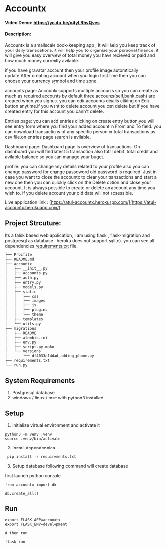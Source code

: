 # Accountx

#### Video Demo: https://youtu.be/o4yLRhvQves

#### Description:
<p>Accountx is a smallscale book-keeping app , It will help you keep track of your daily transcations.
It will help you to organise your personal finance. it will give you easy overview of total money you have recieved or paid 
and how much money currently avilable.
</p>
<p>
if you have gravatar account then your profile image automtically update.After creating account when you login first time then you can choose your currency symbol and time zone.
</p>
<p>
accounts page:
Accountx supports multiple accounts so you can create as much as required accounts by default three accounts(self,bank,cash) are created when you signup.
you can edit accounts details cliking on Edit button anytime.if you want to delete account you can delete but if you have created entry for this
account you cann't delete. 
</p>
<p>
Entries page:
you can add entries clicking on create entry button.you will see entry form where you find your added account in From and To field.
you can download transactions of any specific person or total transactions as csv file.on entries page search is avilable.
</p>
<p>
Dashboard page:
Dashboard page is overview of transactions.
On dashboard you will find latest 5 transaction also total debit ,total credit and avilable balance so you can manage your buget.
</p>
<p>
profile:
you can change any details related to your profile also you can change password for change passoword old password is required.
Just in case you want to close the accountx to clear your transactions and start a new one
then you can quickly click on the Delete option and close your account. It is always possible to create or delete an account any time you wish to.
if you delete account your old data will not acsessible.
</p>

Live application link : [https://atul-accountx.herokuapp.com/](https://atul-accountx.herokuapp.com/)

## Project Strcuture:
Its a falsk based web application, I am using flask , flask-migration and postgresql as database ( heroku does not support sqlite).
you can see all dependencies [requirements.txt](./requirements.txt) file.

```sh
├── Procfile
├── README.md
├── accountx
│   ├── __init__.py 
│   ├── accounts.py
│   ├── auth.py 
│   ├── entry.py
│   ├── models.py
│   ├── static
│   │   ├── css
│   │   ├── images
│   │   ├── js
│   │   ├── plugins
│   │   └── theme
│   ├── templates
│   └── utils.py
├── migrations
│   ├── README
│   ├── alembic.ini
│   ├── env.py
│   ├── script.py.mako
│   └── versions
│       └── df4033a14dad_adding_phone.py
├── requirements.txt
└── run.py
```

## System Requirements

1. Postgresql database
2. windows / linux / mac with python3 installed

## Setup

1. initialize virtual environment and activate it

```
python3 -m venv .venv
source .venv/bin/activate
```

2. Install dependencies

```
 pip install -r requirements.txt
```

3. Setup database
following command will create database

first launch python console

```
from accountx import db

db.create_all()
```

## Run

```
export FLASK_APP=accountx
export FLASK_ENV=development

# then run

flask run
```